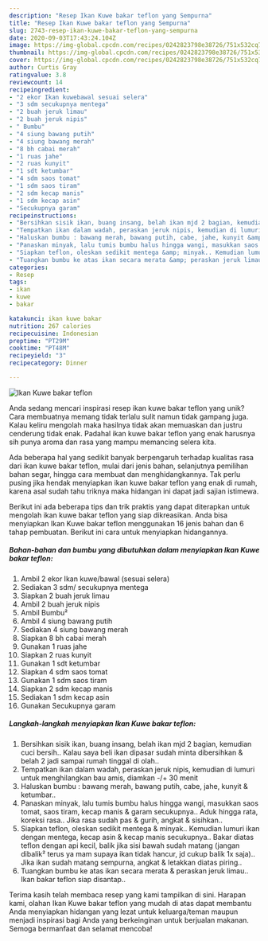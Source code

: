 ```yaml
---
description: "Resep Ikan Kuwe bakar teflon yang Sempurna"
title: "Resep Ikan Kuwe bakar teflon yang Sempurna"
slug: 2743-resep-ikan-kuwe-bakar-teflon-yang-sempurna
date: 2020-09-03T17:43:24.104Z
image: https://img-global.cpcdn.com/recipes/0242823798e38726/751x532cq70/ikan-kuwe-bakar-teflon-foto-resep-utama.jpg
thumbnail: https://img-global.cpcdn.com/recipes/0242823798e38726/751x532cq70/ikan-kuwe-bakar-teflon-foto-resep-utama.jpg
cover: https://img-global.cpcdn.com/recipes/0242823798e38726/751x532cq70/ikan-kuwe-bakar-teflon-foto-resep-utama.jpg
author: Curtis Gray
ratingvalue: 3.8
reviewcount: 14
recipeingredient:
- "2 ekor Ikan kuwebawal sesuai selera"
- "3 sdm secukupnya mentega"
- "2 buah jeruk limau"
- "2 buah jeruk nipis"
- " Bumbu"
- "4 siung bawang putih"
- "4 siung bawang merah"
- "8 bh cabai merah"
- "1 ruas jahe"
- "2 ruas kunyit"
- "1 sdt ketumbar"
- "4 sdm saos tomat"
- "1 sdm saos tiram"
- "2 sdm kecap manis"
- "1 sdm kecap asin"
- "Secukupnya garam"
recipeinstructions:
- "Bersihkan sisik ikan, buang insang, belah ikan mjd 2 bagian, kemudian cuci bersih.. Kalau saya beli ikan dipasar sudah minta dibersihkan &amp; belah 2 jadi sampai rumah tinggal di olah.."
- "Tempatkan ikan dalam wadah, peraskan jeruk nipis, kemudian di lumuri untuk menghilangkan bau amis, diamkan -/+ 30 menit"
- "Haluskan bumbu : bawang merah, bawang putih, cabe, jahe, kunyit &amp; ketumbar.."
- "Panaskan minyak, lalu tumis bumbu halus hingga wangi, masukkan saos tomat, saos tiram, kecap manis &amp; garam secukupnya.. Aduk hingga rata, koreksi rasa.. Jika rasa sudah pas &amp; gurih, angkat &amp; sisihkan.."
- "Siapkan teflon, oleskan sedikit mentega &amp; minyak.. Kemudian lumuri ikan dengan mentega, kecap asin &amp; kecap manis secukupnya.. Bakar diatas teflon dengan api kecil, balik jika sisi bawah sudah matang (jangan dibalik² terus ya mam supaya ikan tidak hancur, jd cukup balik 1x saja).. Jika ikan sudah matang sempurna, angkat &amp; letakkan diatas piring.."
- "Tuangkan bumbu ke atas ikan secara merata &amp; peraskan jeruk limau.. Ikan bakar teflon siap disantap.."
categories:
- Resep
tags:
- ikan
- kuwe
- bakar

katakunci: ikan kuwe bakar 
nutrition: 267 calories
recipecuisine: Indonesian
preptime: "PT29M"
cooktime: "PT48M"
recipeyield: "3"
recipecategory: Dinner

---
```



![Ikan Kuwe bakar teflon](https://img-global.cpcdn.com/recipes/0242823798e38726/751x532cq70/ikan-kuwe-bakar-teflon-foto-resep-utama.jpg)

Anda sedang mencari inspirasi resep ikan kuwe bakar teflon yang unik? Cara membuatnya memang tidak terlalu sulit namun tidak gampang juga. Kalau keliru mengolah maka hasilnya tidak akan memuaskan dan justru cenderung tidak enak. Padahal ikan kuwe bakar teflon yang enak harusnya sih punya aroma dan rasa yang mampu memancing selera kita.

Ada beberapa hal yang sedikit banyak berpengaruh terhadap kualitas rasa dari ikan kuwe bakar teflon, mulai dari jenis bahan, selanjutnya pemilihan bahan segar, hingga cara membuat dan menghidangkannya. Tak perlu pusing jika hendak menyiapkan ikan kuwe bakar teflon yang enak di rumah, karena asal sudah tahu triknya maka hidangan ini dapat jadi sajian istimewa.




Berikut ini ada beberapa tips dan trik praktis yang dapat diterapkan untuk mengolah ikan kuwe bakar teflon yang siap dikreasikan. Anda bisa menyiapkan Ikan Kuwe bakar teflon menggunakan 16 jenis bahan dan 6 tahap pembuatan. Berikut ini cara untuk menyiapkan hidangannya.

<!--inarticleads1-->

##### Bahan-bahan dan bumbu yang dibutuhkan dalam menyiapkan Ikan Kuwe bakar teflon:

1. Ambil 2 ekor Ikan kuwe/bawal (sesuai selera)
1. Sediakan 3 sdm/ secukupnya mentega
1. Siapkan 2 buah jeruk limau
1. Ambil 2 buah jeruk nipis
1. Ambil  Bumbu²
1. Ambil 4 siung bawang putih
1. Sediakan 4 siung bawang merah
1. Siapkan 8 bh cabai merah
1. Gunakan 1 ruas jahe
1. Siapkan 2 ruas kunyit
1. Gunakan 1 sdt ketumbar
1. Siapkan 4 sdm saos tomat
1. Gunakan 1 sdm saos tiram
1. Siapkan 2 sdm kecap manis
1. Sediakan 1 sdm kecap asin
1. Gunakan Secukupnya garam




<!--inarticleads2-->

##### Langkah-langkah menyiapkan Ikan Kuwe bakar teflon:

1. Bersihkan sisik ikan, buang insang, belah ikan mjd 2 bagian, kemudian cuci bersih.. Kalau saya beli ikan dipasar sudah minta dibersihkan &amp; belah 2 jadi sampai rumah tinggal di olah..
1. Tempatkan ikan dalam wadah, peraskan jeruk nipis, kemudian di lumuri untuk menghilangkan bau amis, diamkan -/+ 30 menit
1. Haluskan bumbu : bawang merah, bawang putih, cabe, jahe, kunyit &amp; ketumbar..
1. Panaskan minyak, lalu tumis bumbu halus hingga wangi, masukkan saos tomat, saos tiram, kecap manis &amp; garam secukupnya.. Aduk hingga rata, koreksi rasa.. Jika rasa sudah pas &amp; gurih, angkat &amp; sisihkan..
1. Siapkan teflon, oleskan sedikit mentega &amp; minyak.. Kemudian lumuri ikan dengan mentega, kecap asin &amp; kecap manis secukupnya.. Bakar diatas teflon dengan api kecil, balik jika sisi bawah sudah matang (jangan dibalik² terus ya mam supaya ikan tidak hancur, jd cukup balik 1x saja).. Jika ikan sudah matang sempurna, angkat &amp; letakkan diatas piring..
1. Tuangkan bumbu ke atas ikan secara merata &amp; peraskan jeruk limau.. Ikan bakar teflon siap disantap..




Terima kasih telah membaca resep yang kami tampilkan di sini. Harapan kami, olahan Ikan Kuwe bakar teflon yang mudah di atas dapat membantu Anda menyiapkan hidangan yang lezat untuk keluarga/teman maupun menjadi inspirasi bagi Anda yang berkeinginan untuk berjualan makanan. Semoga bermanfaat dan selamat mencoba!
